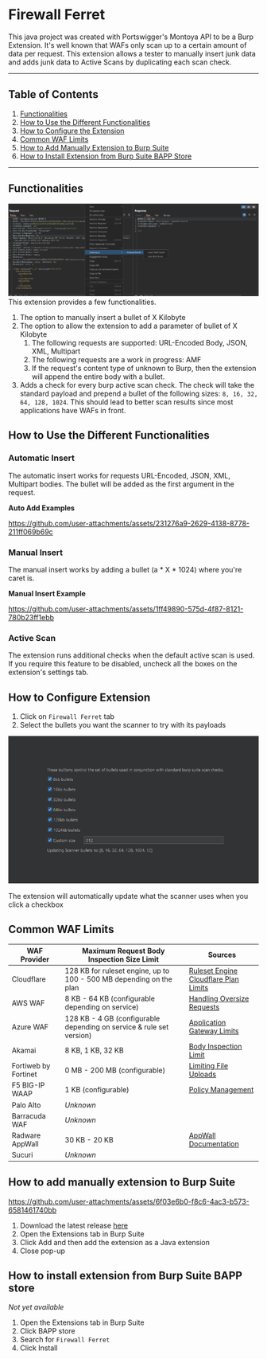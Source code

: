 # Firewall Ferret
This java project was created with Portswigger's Montoya API to be a 
Burp Extension. It's well known that WAFs only scan up to a certain amount of data
per request. This extension allows a tester to manually insert junk data and 
adds junk data to Active Scans by duplicating each scan check. 

---

## Table of Contents
1. [Functionalities](#functionalities)
2. [How to Use the Different Functionalities](#how-to-use-the-different-functionalities)
3. [How to Configure the Extension](#how-to-configure-extension)
4. [Common WAF Limits](#common-waf-limits)
5. [How to Add Manually Extension to Burp Suite](#how-to-add-manually-extension-to-burp-suite)
6. [How to Install Extension from Burp Suite BAPP Store](#how-to-install-extension-from-burp-suite-bapp-store)

---

## Functionalities
![Extension Menu Screenshot](media/ExtensionMenu.png)
This extension provides a few functionalities.
1. The option to manually insert a bullet of X Kilobyte
2. The option to allow the extension to add a parameter of bullet of X Kilobyte
   1. The following requests are supported: URL-Encoded Body, JSON, XML, Multipart
   2. The following requests are a work in progress: AMF
   3. If the request's content type of unknown to Burp, then the extension will 
   append the entire body with a bullet.
3. Adds a check for every burp active scan check. The check will take the standard
payload and prepend a bullet of the following sizes: `8, 16, 32, 64, 128, 1024`. 
This should lead to better scan results since most applications have WAFs in front.

## How to Use the Different Functionalities
### Automatic Insert 
The automatic insert works for requests URL-Encoded, JSON, XML, Multipart bodies. 
The bullet will be added as the first argument in the request.

**Auto Add Examples**

https://github.com/user-attachments/assets/231276a9-2629-4138-8778-211ff069b69c

### Manual Insert
The manual insert works by adding a bullet (a * X * 1024) where you're caret is.

**Manual Insert Example**

https://github.com/user-attachments/assets/1ff49890-575d-4f87-8121-780b23ff1ebb

### Active Scan
The extension runs additional checks when the default active scan is used. If you
require this feature to be disabled, uncheck all the boxes on the extension's settings tab.

## How to Configure Extension
1. Click on `Firewall Ferret` tab
2. Select the bullets you want the scanner to try with its payloads

![Settings Tab](media/SettingsTab.png)

The extension will automatically update what the scanner uses when you click a checkbox

## Common WAF Limits
| WAF Provider         | Maximum Request Body Inspection Size Limit                           | Sources                                                                                                                                                                                                                                          |
|----------------------|----------------------------------------------------------------------|--------------------------------------------------------------------------------------------------------------------------------------------------------------------------------------------------------------------------------------------------|
| Cloudflare           | 128 KB for ruleset engine, up to 100 - 500 MB depending on the plan  | [Ruleset Engine](https://developers.cloudflare.com/ruleset-engine/rules-language/fields/#http-request-body-fields)<br>[Cloudflare Plan Limits](https://developers.cloudflare.com/ruleset-engine/rules-language/fields/#http-request-body-fields) |
| AWS WAF              | 8 KB - 64 KB (configurable depending on service)                     | [Handling Oversize Requests](https://docs.aws.amazon.com/waf/latest/developerguide/waf-oversize-request-components.html)                                                                                                                         |
| Azure WAF            | 128 KB - 4 GB (configurable depending on service & rule set version) | [Application Gateway Limits](https://learn.microsoft.com/en-us/azure/azure-resource-manager/management/azure-subscription-service-limits#application-gateway-limits)                                                                             |
| Akamai               | 8 KB, 1 KB, 32 KB                                                    | [Body Inspection Limit](https://techdocs.akamai.com/application-security/reference/put-advanced-settings-request-body)                                                                                                                           |
| Fortiweb by Fortinet | 0 MB - 200 MB (configurable)                                         | [Limiting File Uploads](https://help.fortinet.com/fweb/582/Content/FortiWeb/fortiweb-admin/limit_file_uploads.htm)                                                                                                                               |
| F5 BIG-IP WAAP       | 1 KB (configurable)                                                  | [Policy Management](https://clouddocs.f5.com/bigip-next/20-2-0/waf_management/cm_awaf_manage_edit_policy.html)                                                                                                                                   |
| Palo Alto            | _Unknown_                                                            |                                                                                                                                                                                                                                                  |
| Barracuda WAF        | _Unknown_                                                            |                                                                                                                                                                                                                                                  |
| Radware AppWall      | 30 KB - 20 KB                                                        | [AppWall Documentation](https://portals.radware.com/releasenotes/appwall_release_notes_7_6_14/index.html#page/AppWall_Release_Notes_7_6_14/AppWall_7614-RN%20-%20final.1.09.html#wwconnect_header)                                               |
| Sucuri               | _Unknown_                                                            |                                                                                                                                                                                                                                                  |


## How to add manually extension to Burp Suite

https://github.com/user-attachments/assets/6f03e6b0-f8c6-4ac3-b573-6581461740bb

1. Download the latest release [here](https://github.com/ahanel13/Firewall-Ferret/releases)
2. Open the Extensions tab in Burp Suite
3. Click Add and then add the extension as a Java extension
4. Close pop-up

## How to install extension from Burp Suite BAPP store
_Not yet available_
1. Open the Extensions tab in Burp Suite
2. Click BAPP store
3. Search for `Firewall Ferret`
4. Click Install
